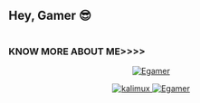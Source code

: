 ## Hey, Gamer 😎

<p align="center"><img src="https://user-images.githubusercontent.com/49580304/110318584-81067880-7fc2-11eb-8391-152d308e7f2b.gif" alt="">

  
### KNOW MORE ABOUT ME>>>>
<p align="center"><a href="https://github.com/eddieandres"><img title="Egamer" src="https://github-readme-stats.vercel.app/api?username=Egamer&show_icons=true&include_all_commits=true&theme=chartreuse-dark&cache_seconds=3200"></a>
</p>

<p align="center">
<a href="https://github.com/eddieandres/kalimux"><img title="kalimux" src="https://github-readme-stats.vercel.app/api/pin/?
</p>

<p align="center">
<a href="https://github.com/eddieandres"><img title="Egamer" src="https://github-readme-stats.vercel.app/api/top-langs/?username=Egamer&layout=compact"></a>
</p>
